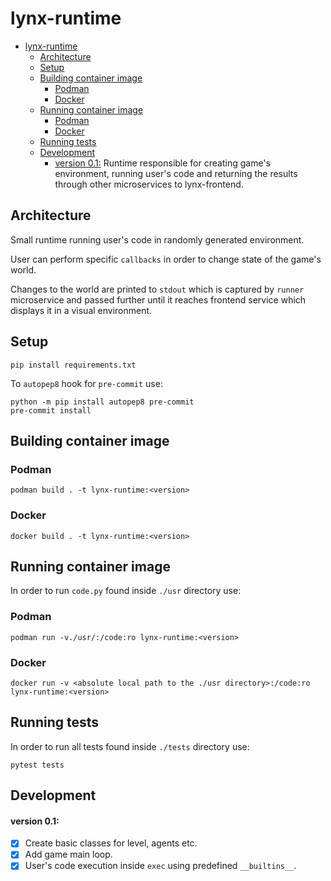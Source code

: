 # lynx-runtime
- [lynx-runtime](#lynx-runtime)
  - [Architecture](#architecture)
  - [Setup](#setup)
  - [Building container image](#building-container-image)
    - [Podman](#podman)
    - [Docker](#docker)
  - [Running container image](#running-container-image)
    - [Podman](#podman-1)
    - [Docker](#docker-1)
  - [Running tests](#running-tests)
  - [Development](#development)
      - [version 0.1:](#version-01)
Runtime responsible for creating game's environment, running user's code and returning the results through other microservices to lynx-frontend.
## Architecture
Small runtime running user's code in randomly generated environment.

User can perform specific `callbacks` in order to change state of the game's world.

Changes to the world are printed to `stdout` which is captured by `runner` microservice and passed further until it reaches frontend service which displays it in a visual environment.
## Setup
    pip install requirements.txt
To `autopep8` hook for `pre-commit` use:

    python -m pip install autopep8 pre-commit
    pre-commit install

## Building container image
### Podman
    podman build . -t lynx-runtime:<version>
### Docker
    docker build . -t lynx-runtime:<version>
## Running container image
In order to run `code.py` found inside `./usr` directory use:
### Podman
    podman run -v./usr/:/code:ro lynx-runtime:<version>
### Docker
    docker run -v <absolute local path to the ./usr directory>:/code:ro lynx-runtime:<version>
## Running tests
In order to run all tests found inside `./tests` directory use:

    pytest tests 
## Development
#### version 0.1:
- [X] Create basic classes for level, agents etc.
- [X] Add game main loop.
- [X] User's code execution inside `exec` using predefined `__builtins__`.